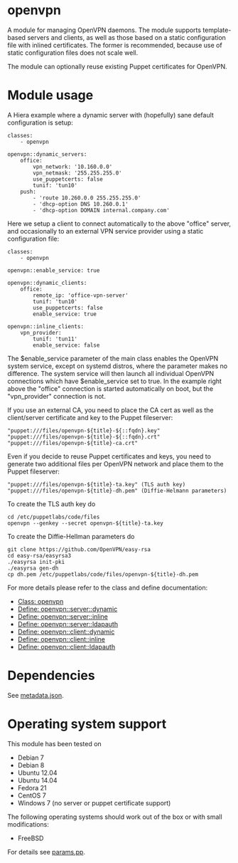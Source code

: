 openvpn
=======

A module for managing OpenVPN daemons. The module supports template-based 
servers and clients, as well as those based on a static configuration file with 
inlined certificates. The former is recommended, because use of static 
configuration files does not scale well.

The module can optionally reuse existing Puppet certificates for OpenVPN.

# Module usage

A Hiera example where a dynamic server with (hopefully) sane default 
configuration is setup:

    classes:
        - openvpn
    
    openvpn::dynamic_servers:
        office:
            vpn_network: '10.160.0.0'
            vpn_netmask: '255.255.255.0'
            use_puppetcerts: false
            tunif: 'tun10'
        push:
            - 'route 10.260.0.0 255.255.255.0'
            - 'dhcp-option DNS 10.260.0.1'
            - 'dhcp-option DOMAIN internal.company.com'

Here we setup a client to connect automatically to the above "office" server,
and occasionally to an external VPN service provider using a static
configuration file:

    classes:
        - openvpn

    openvpn::enable_service: true
    
    openvpn::dynamic_clients:
        office:
            remote_ip: 'office-vpn-server'
            tunif: 'tun10'
            use_puppetcerts: false
            enable_service: true
    
    openvpn::inline_clients:
        vpn_provider:
            tunif: 'tun11'
            enable_service: false

The $enable_service parameter of the main class enables the OpenVPN system
service, except on systemd distros, where the parameter makes no difference. The
system service will then launch all individual OpenVPN connections which have
$enable_service set to true. In the example right above the "office" connection
is started automatically on boot, but the "vpn_provider" connection is not.

If you use an external CA, you need to place the CA cert as well as the
client/server certificate and key to the Puppet fileserver:

    "puppet:///files/openvpn-${title}-${::fqdn}.key"
    "puppet:///files/openvpn-${title}-${::fqdn}.crt"
    "puppet:///files/openvpn-${title}-ca.crt"

Even if you decide to reuse Puppet certificates and keys, you need to generate
two additional files per OpenVPN network and place them to the Puppet
fileserver:

    "puppet:///files/openvpn-${title}-ta.key" (TLS auth key)
    "puppet:///files/openvpn-${title}-dh.pem" (Diffie-Helmann parameters)

To create the TLS auth key do

    cd /etc/puppetlabs/code/files
    openvpn --genkey --secret openvpn-${title}-ta.key

To create the Diffie-Hellman parameters do

    git clone https://github.com/OpenVPN/easy-rsa
    cd easy-rsa/easyrsa3
    ./easyrsa init-pki
    ./easyrsa gen-dh
    cp dh.pem /etc/puppetlabs/code/files/openvpn-${title}-dh.pem

For more details please refer to the class and define documentation:

* [Class: openvpn](manifests/init.pp)
* [Define: openvpn::server::dynamic](manifests/server/dynamic.pp)
* [Define: openvpn::server::inline](manifests/server/inline.pp)
* [Define: openvpn::server::ldapauth](manifests/server/ldapauth.pp)
* [Define: openvpn::client::dynamic](manifests/client/dynamic.pp)
* [Define: openvpn::client::inline](manifests/client/inline.pp)
* [Define: openvpn::client::ldapauth](manifests/client/ldapauth.pp)

# Dependencies

See [metadata.json](metadata.json).

# Operating system support

This module has been tested on

* Debian 7
* Debian 8
* Ubuntu 12.04
* Ubuntu 14.04
* Fedora 21
* CentOS 7
* Windows 7 (no server or puppet certificate support)

The following operating systems should work out of the box or with small
modifications:

* FreeBSD

For details see [params.pp](manifests/params.pp).
